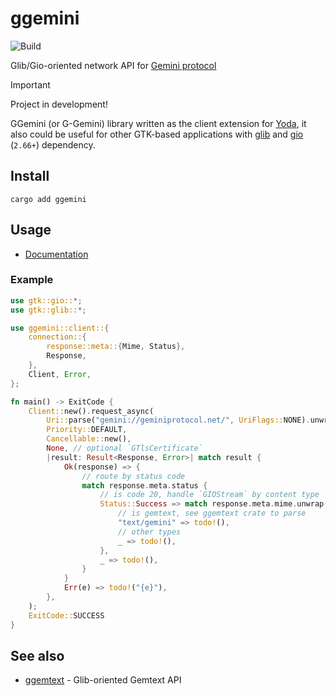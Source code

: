 # ggemini

![Build](https://github.com/YGGverse/ggemini/actions/workflows/build.yml/badge.svg)

Glib/Gio-oriented network API for [Gemini protocol](https://geminiprotocol.net/)

> [!IMPORTANT]
> Project in development!
>

GGemini (or G-Gemini) library written as the client extension for [Yoda](https://github.com/YGGverse/Yoda), it also could be useful for other GTK-based applications with [glib](https://crates.io/crates/glib) and [gio](https://crates.io/crates/gio) (`2.66+`) dependency.

## Install

```
cargo add ggemini
```

## Usage

* [Documentation](https://docs.rs/ggemini/latest/ggemini/)

### Example

``` rust
use gtk::gio::*;
use gtk::glib::*;

use ggemini::client::{
    connection::{
        response::meta::{Mime, Status},
        Response,
    },
    Client, Error,
};

fn main() -> ExitCode {
    Client::new().request_async(
        Uri::parse("gemini://geminiprotocol.net/", UriFlags::NONE).unwrap(),
        Priority::DEFAULT,
        Cancellable::new(),
        None, // optional `GTlsCertificate`
        |result: Result<Response, Error>| match result {
            Ok(response) => {
                // route by status code
                match response.meta.status {
                    // is code 20, handle `GIOStream` by content type
                    Status::Success => match response.meta.mime.unwrap().value.as_str() {
                        // is gemtext, see ggemtext crate to parse
                        "text/gemini" => todo!(),
                        // other types
                        _ => todo!(),
                    },
                    _ => todo!(),
                }
            }
            Err(e) => todo!("{e}"),
        },
    );
    ExitCode::SUCCESS
}
```

## See also

* [ggemtext](https://github.com/YGGverse/ggemtext) - Glib-oriented Gemtext API
